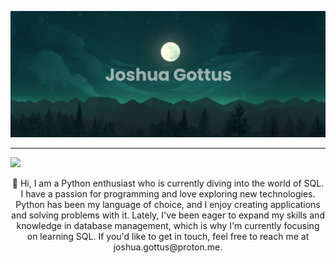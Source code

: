 [![MasterHead](https://github.com/GottusJ/GottusJ/blob/main/banner.png)](https://github.com/GottusJ/GottusJ)

---
![](https://komarev.com/ghpvc/?username=GottusJ&color=green)

<div align=center>
👋 Hi, I am a Python enthusiast who is currently diving into the world of SQL. I have a passion for programming and love exploring new technologies. Python has been my language of choice, and I enjoy creating applications and solving problems with it. Lately, I've been eager to expand my skills and knowledge in database management, which is why I'm currently focusing on learning SQL. If you'd like to get in touch, feel free to reach me at joshua.gottus@proton.me.
</div>
